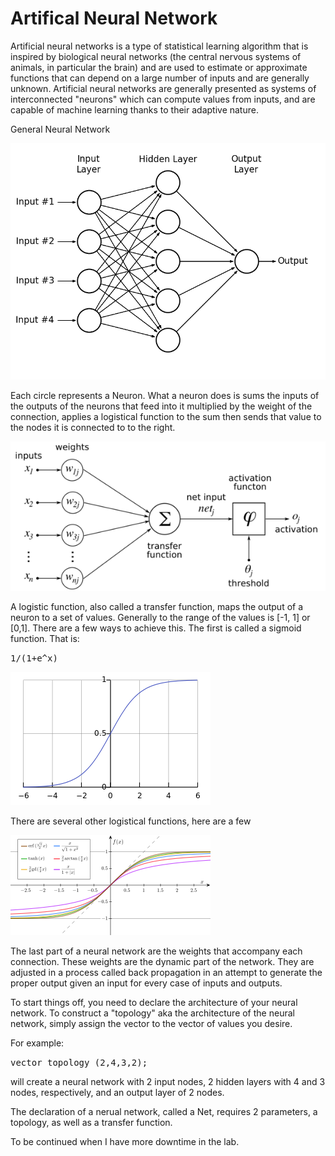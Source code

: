 Artifical Neural Network
=================

Artificial neural networks is a type of statistical learning algorithm that is inspired by biological neural networks (the central nervous systems of animals, in particular the brain) and are used to estimate or approximate functions that can depend on a large number of inputs and are generally unknown. Artificial neural networks are generally presented as systems of interconnected "neurons" which can compute values from inputs, and are capable of machine learning thanks to their adaptive nature.

General Neural Network

![](Images/image1.png)

Each circle represents a Neuron. What a neuron does is sums the inputs of the outputs of the neurons that feed into it multiplied by the weight of the connection, applies a logistical function  to the sum then sends that value to the nodes it is connected to to the right.

![](Images/image2.png)

A logistic function, also called a transfer function, maps the output of a neuron to a set of values. Generally to the range of the values is [-1, 1] or [0,1]. There are a few ways to achieve this. The first is called 
a sigmoid function. That is: 

<tt>
1/(1+e^x)
</tt>

![](Images/image3.png)

There are several other logistical functions, here are a few

![](Images/image4.png)

The last part of a neural network are the weights that accompany each connection. These weights are the dynamic part of the network. They are adjusted in a process called back propagation in an attempt to generate the proper output given an input for every case of inputs and outputs.

To start things off, you need to declare the architecture of your neural network. To construct a "topology" aka the architecture of the neural network, simply assign the vector<unsigned> to the vector of values you desire.

For example:

<tt>
  vector<unsigned> topology (2,4,3,2);
</tt>

will create a neural network with 2 input nodes, 2 hidden layers with 4 and 3 nodes, respectively,
and an output layer of 2 nodes.

The declaration of a nerual network, called a Net, requires 2 parameters, a topology,
as well as a transfer function.

To be continued when I have more downtime in the lab.
